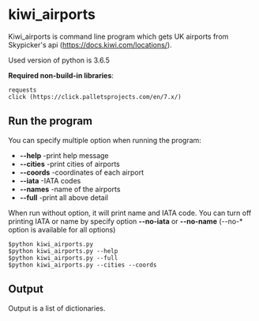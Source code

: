 # kiwi_airports
Kiwi_airports is command line program which gets UK airports from Skypicker's api (https://docs.kiwi.com/locations/).

Used version of python is 3.6.5

**Required non-build-in libraries**:
```
requests
click (https://click.palletsprojects.com/en/7.x/)
```

## Run the program
You can specify multiple option when running the program:
- **--help** -print help message
- **--cities** -print cities of airports
- **--coords** -coordinates of each airport
- **--iata** -IATA codes
- **--names** -name of the airports
- **--full** -print all above detail

When run without option, it will print name and IATA code.
You can turn off printing IATA or name by specify option **--no-iata** or **--no-name** (--no-* option is available for all options)

```
$python kiwi_airports.py
$python kiwi_airports.py --help
$python kiwi_airports.py --full
$python kiwi_airports.py --cities --coords
```

## Output
Output is a list of dictionaries.
